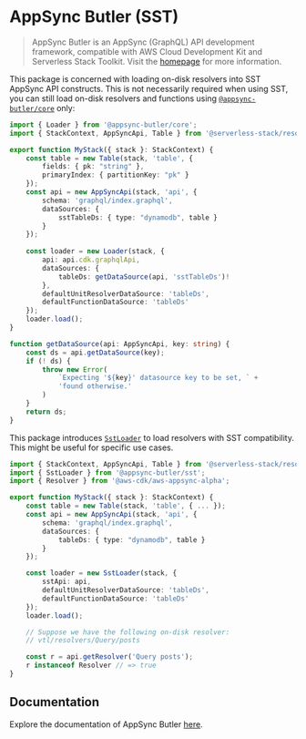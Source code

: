 # AppSync Butler (SST)

> AppSync Butler is an AppSync (GraphQL) API development framework, compatible with
> AWS Cloud Development Kit and Serverless Stack Toolkit. Visit the
> [homepage](https://github.com/alichry/appsync-butler#readme) for more
> information.

This package is concerned with loading on-disk resolvers into 
SST AppSync API constructs. This is not necessarily required 
when using SST, you can still load on-disk resolvers and functions 
using [`@appsync-butler/core`](../core/README.md) only:

```ts  title="stacks/MyStack.ts"
import { Loader } from '@appsync-butler/core';
import { StackContext, AppSyncApi, Table } from '@serverless-stack/resources';

export function MyStack({ stack }: StackContext) {
	const table = new Table(stack, 'table', {
		fields: { pk: "string" },
		primaryIndex: { partitionKey: "pk" }
	});
	const api = new AppSyncApi(stack, 'api', {
		schema: 'graphql/index.graphql',
		dataSources: {
			sstTableDs: { type: "dynamodb", table }
		}
	});
    
	const loader = new Loader(stack, {
		api: api.cdk.graphqlApi,
		dataSources: {
			tableDs: getDataSource(api, 'sstTableDs')!
		},
		defaultUnitResolverDataSource: 'tableDs',
		defaultFunctionDataSource: 'tableDs'
	});
	loader.load();
}

function getDataSource(api: AppSyncApi, key: string) {
	const ds = api.getDataSource(key);
	if (! ds) {
		throw new Error(
			`Expecting '${key}' datasource key to be set, ` +
			'found otherwise.'
		)
	}
	return ds;
}
```

This package introduces [`SstLoader`](lib/SstLoader.ts) to load resolvers with SST compatibility. This might be useful for specific use cases.

```ts  title="stacks/MyStack.ts"
import { StackContext, AppSyncApi, Table } from '@serverless-stack/resources';
import { SstLoader } from '@appsync-butler/sst';
import { Resolver } from '@aws-cdk/aws-appsync-alpha';

export function MyStack({ stack }: StackContext) {
    const table = new Table(stack, 'table', { ... });
    const api = new AppSyncApi(stack, 'api', {
        schema: 'graphql/index.graphql',
        dataSources: {
            tableDs: { type: "dynamodb", table }
        }
    });

    const loader = new SstLoader(stack, {
        sstApi: api,
        defaultUnitResolverDataSource: 'tableDs',
        defaultFunctionDataSource: 'tableDs'
    });
    loader.load();

    // Suppose we have the following on-disk resolver:
    // vtl/resolvers/Query/posts

    const r = api.getResolver('Query posts');
    r instanceof Resolver // => true
}
```

## Documentation

Explore the documentation of AppSync Butler [here](https://alichry.github.io/appsync-butler). 
